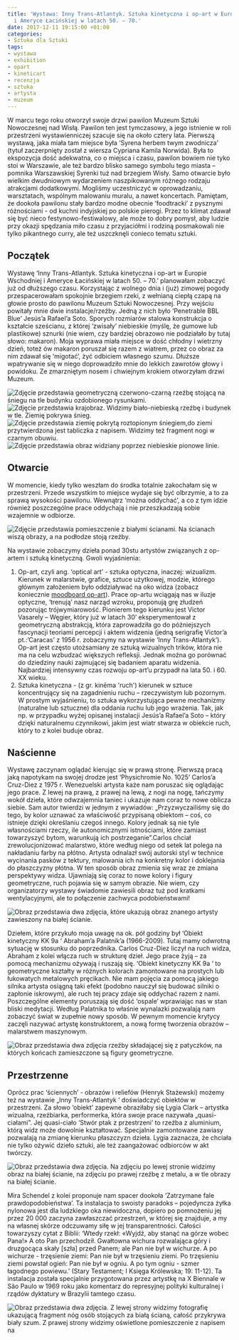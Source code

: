 ```yaml
---
title: 'Wystawa: Inny Trans-Atlantyk. Sztuka kinetyczna i op-art w Europie Wschodniej
  i Ameryce Łacińskiej w latach 50. – 70.'
date: 2017-12-11 19:15:00 +01:00
categories:
- Sztuka dla Sztuki
tags:
- wystawa
- exhibition
- opart
- kineticart
- recenzja
- sztuka
- artysta
- muzeum
---
```


<olela-narrative>
W marcu tego roku otworzył swoje drzwi pawilon Muzeum Sztuki Nowoczesnej nad Wisłą. Pawilon ten jest tymczasowy, a jego istnienie w roli przestrzeni wystawienniczej szacuje się na około cztery lata. Pierwszą wystawą, jaka miała tam miejsce była ‘Syrena herbem twym zwodnicza’ (tytuł zaczerpnięty został z wiersza Cypriana Kamila Norwida). Była to ekspozycja dość adekwatna, co o miejsca i czasu, pawilon bowiem nie tyko stoi w Warszawie, ale też bardzo blisko samego symbolu tego miasta – pomnika Warszawskiej Syrenki tuż nad brzegiem Wisły. Samo otwarcie było wielkim dwudniowym wydarzeniem naszpikowanym różnego rodzaju atrakcjami dodatkowymi. Mogliśmy uczestniczyć w oprowadzaniu, warsztatach, wspólnym malowaniu muralu, a nawet koncertach. Pamiętam, że dookoła pawilonu stały bardzo modne obecnie ‘foodtracki’ z pysznymi różnościami - od kuchni indyjskiej po polskie pierogi. Przez to klimat zdawał się być nieco festynowo-festiwalowy, ale może to dobry pomysł, aby ludzie przy okazji spędzania miło czasu z przyjaciółmi i rodziną posmakowali nie tylko pikantnego curry, ale też uszczknęli conieco tematu sztuki. 
</olela-narrative>

## Początek

Wystawę ‘Inny Trans-Atlantyk. Sztuka kinetyczna i op-art w Europie Wschodniej i Ameryce Łacińskiej w latach 50. – 70.’ planowałam zobaczyć już od dłuższego czasu. Korzystając z wolnego dnia i (już) zimowej pogody przespacerowałam spokojnie brzegiem rzeki, z wełnianą ciepłą czapą na głowie prosto do pawilonu Muzeum Sztuki Nowoczesnej. Przy wejściu powitały mnie dwie instalacje/rzeźby. Jedną z nich było ‘Penetrable BBL Blue’ Jesús’a Rafael’a Soto. Sporych rozmiarów stalowa konstrukcja o kształcie sześcianu, z której ‘zwisały’ niebieskie (myślę, że gumowe lub plastikowe) sznurki (nie wiem, czy bardziej obrazowo nie podziałało by tutaj słowo: makaron). Moja wyprawa miała miejsce w dość chłodny i wietrzny dzień, toteż ów makaron poruszał się razem z wiatrem, przez co obraz za nim zdawał się ‘migotać’, żyć odbiciem własnego szumu. Dłuższe wpatrywanie się w niego doprowadziło mnie do lekkich zawrotów głowy i powidoku. Ze zmarzniętym nosem i chwiejnym krokiem otworzyłam drzwi Muzeum.

![Zdjęcie przedstawia geometryczną czerwono-czarną rzeźbę stojącą na śniegu na tle budynku ozdobionego rysunkami.](https://assets1.ello.co/uploads/asset/attachment/6690686/ello-optimized-14031b74.jpg)
![Zdjęcie przedstawia krajobraz. Widzimy biało-niebieską rzeźbę i budynek w tle. Ziemię pokrywa śnieg.](https://assets2.ello.co/uploads/asset/attachment/6690680/ello-optimized-96bc6563.jpg)
![Zdjęcie przedstawia ziemię pokrytą roztopionym śniegiem,do ziemi przytwierdzona jest tabliczka z napisem. Widzimy też fragment nogi w czarnym obuwiu.](https://assets0.ello.co/uploads/asset/attachment/6690691/ello-optimized-618944d8.jpg)
![Zdjęcie przedstawia obraz widziany poprzez niebieskie pionowe linie.](https://assets0.ello.co/uploads/asset/attachment/6690702/ello-optimized-baf931ef.jpg)

## Otwarcie

W momencie, kiedy tylko weszłam do środka totalnie zakochałam się w przestrzeni. Przede wszystkim to miejsce wydaje się być olbrzymie, a to za sprawą wysokości pawilonu. Wewnątrz ‘można oddychać’, a co z tym idzie również poszczególne prace oddychają i nie przeszkadzają sobie wzajemnie w odbiorze.

![Zdjęcie przedstawia pomieszczenie z białymi ścianami. Na ścianach wiszą obrazy, a na podłodze stoją rzeźby.](https://assets0.ello.co/uploads/asset/attachment/6690610/ello-optimized-9f4adbba.jpg)

Na wystawie zobaczymy dzieła ponad 30stu artystów związanych z op-artem i sztuką kinetyczną. Gwoli wyjaśnienia:
1. Op-art, czyli ang. ‘optical art’ - sztuka optyczna, inaczej: wizualizm. Kierunek w malarstwie, grafice, sztuce użytkowej, modzie, którego głównym założeniem było oddziaływać na oko widza (zobacz koniecznie [moodboard op-art](http://sztukauniwersalna.pl/2017-12-07-op-art-moodboard)). Prace op-artu wciągają nas w iluzje optyczne, ‘trenują’ nasz narząd wzroku, proponują grę złudzeń pozorując trójwymiarowość. Pionierem tego kierunku jest Victor Vasarely – Węgier, który już w latach 30’ eksperymentował z geometryczną abstrakcją, która zaprowadziła go do późniejszych fascynacji teoriami percepcji i aktem widzenia (jedną serigrafię Victor’a pt.:’Caracas’ z 1956 r. zobaczymy na wystawie ‘Inny Trans-Atlantyk’). Op-art jest często utożsamiany ze sztuką wizualnych trików, która nie ma na celu wzbudzać większych refleksji. Jednak można go porównać do dziedziny nauki zajmującej się badaniem aparatu widzenia. Najbardziej intensywny czas rozwoju op-art’u przypadł na lata 50. i 60. XX wieku.
2. Sztuka kinetyczna - (z gr. kinēma 'ruch') kierunek w sztuce koncentrujący się na zagadnieniu ruchu – rzeczywistym lub pozornym. W prostym wyjaśnieniu, to sztuka wykorzystująca pewne mechanizmy (naturalne lub sztuczne) dla oddania ruchu lub jego wrażenia. Tak, jak np. w przypadku wyżej opisanej instalacji Jesús’a Rafael’a Soto – który dzięki naturalnemu czynnikowi, jakim jest wiatr stwarza w obiekcie ruch, który to z kolei buduje obraz.

## Naścienne

Wystawę zaczynam oglądać kierując się w prawą stronę. Pierwszą pracą jaką napotykam na swojej drodze jest ‘Physichromie No. 1025’ Carlos’a Cruz-Diez z 1975 r. Wenezuelski artysta każe nam poruszać się oglądając jego prace. Z lewej na prawą, z prawej na lewą, z nogi na nogę, tańczymy wokół dzieła, które odwzajemnia taniec i ukazuje nam coraz to nowe oblicza siebie. Sam autor twierdzi w jednym z wywiadów: „Przyzwyczailiśmy się do tego, by kolor uznawać za właściwość przypisaną obiektom – coś, co istnieje dzięki określaniu czegoś innego. Kolory jednak są nie tyle własnościami rzeczy, ile autonomicznymi istnościami, które zamiast towarzyszyć bytom, warunkują ich postrzeganie”.Carlos chciał zrewolucjonizować malarstwo, które według niego od setek lat polega na nakładaniu farby na płótno. Artysta odnalazł swój autorski styl w technice wycinania pasków z tektury, malowania ich na konkretny kolor i doklejania do płaszczyzny płótna. W ten sposób obraz zmienia się wraz ze zmiana perspektywy widza. Ujawniają się coraz to nowe kolory i figury geometryczne, ruch pojawia się w samym obrazie. Nie wiem, czy organizatorzy wystawy świadomie zawiesili obraz tuż pod kratkami wentylacyjnymi, ale to połączenie zachwyca podobieństwami!

![Obraz przedstawia dwa zdjęcia, które ukazują obraz znanego artysty zawieszony na białej ścianie.](https://assets2.ello.co/uploads/asset/attachment/6690631/ello-optimized-456cc20b.jpg)

Dziełem, które przykuło moja uwagę na ok. pół godziny był ‘Obiekt kinetyczny KK 9a ‘ Abraham’a Palatnik’a (1966-2009). Tutaj mamy odwrotną sytuację w stosunku do poprzednika. Carlos Cruz-Diez liczył na ruch widza, Abraham z kolei włącza ruch w strukturę dzieł. Jego prace żyją – za pomocą mechanizmu ożywają i ruszają się. ‘Obiekt kinetyczny KK 9a ‘ to geometryczne kształty w różnych kolorach zamontowane na prostych lub łukowatych metalowych pręcikach. Nie mam pojęcia za pomocą jakiego silnika artysta osiągną taki efekt (podobno nauczył się budować silniki o zapłonie iskrowym), ale ruch tej pracy zdaje się oddychać razem z nami. Poszczególne elementy poruszają się dość ‘ospale’ wprawiając nas w stan bliski medytacji. Według Palatnika to właśnie wynalazki pozwalają nam zobaczyć świat w zupełnie nowy sposób. W pewnym momencie krytycy zaczęli nazywać artystę konstruktorem, a nową formę tworzenia obrazów – malarstwem maszynowym.

![Obraz przedstawia dwa zdjęcia rzeźby składającej się z patyczków, na których końcach zamieszczone są figury geometryczne.](https://assets1.ello.co/uploads/asset/attachment/6690623/ello-optimized-36c24433.jpg)

## Przestrzenne

Oprócz prac ‘ściennych’ - obrazów i reliefów (Henryk Stażewski) możemy też na wystawie „Inny Trans-Atlantyk ‘ doświadczyć obiektów w przestrzeni. Za słowo ‘obiekt’ zapewne obraziłaby się Lygia Clark – artystka wizualna, rzeźbiarka, performerka, która swoje prace nazywała „quasi-ciałami”. Jej quasi-ciało ‘Stwór ptak z przestrzeni’ to rzeźba z aluminium, którą widz może dowolnie kształtować. Specjalnie zamontowane zawiasy pozwalają na zmianę kierunku płaszczyzn dzieła. Lygia zaznacza, że chciała nie tylko ożywić dzieło sztuki, ale też zaangażować odbiorców w akt twórczy.

![Obraz przedstawia dwa zdjęcia. Na zdjęciu po lewej stronie widzimy obraz na białej ścianie, na zdjęciu po prawej rzeźbę z metalu, a w tle obrazy na białej ścianie.](https://assets1.ello.co/uploads/asset/attachment/6690627/ello-optimized-1ac23d9d.jpg)

Mira Schendel z kolei proponuje nam spacer dookoła ‘Zatrzymane fale prawdopodobieństwa’. Ta instalacja to swoisty paradoks – pojedyncza żyłka nylonowa jest dla ludzkiego oka niewidoczna, dopiero po pomnożeniu jej przez 20 000 zaczyna zawłaszczać przestrzeń, w której się znajduje, a my na własnej skórze odczuwamy siłę w jej transparentności. Całości towarzyszy cytat z Biblii: ‘Wtedy rzekł: «Wyjdź, aby stanąć na górze wobec Pana!» A oto Pan przechodził. Gwałtowna wichura rozwalająca góry i druzgocąca skały [szła] przed Panem; ale Pan nie był w wichurze. A po wichurze - trzęsienie ziemi: Pan nie był w trzęsieniu ziemi. Po trzęsieniu ziemi powstał ogień: Pan nie był w ogniu. A po tym ogniu - szmer łagodnego powiewu.’ (Stary Testament; I Księga Królewska; 19: 11-12). Ta instalacja została specjalnie przygotowana przez artystkę na X Biennale w São Paulo w 1969 roku jako komentarz do represyjnej polityki kulturalnej i rządów dyktatury w Brazylii tamtego czasu.

![Obraz przedstawia dwa zdjęcia. Z lewej strony widzimy fotografię ukazującą fragment nóg osób stojących za białą ścianą, całość przykrywa biały szum. Z prawej strony widzimy oświetlone pomieszczenie z napisem na ](https://assets0.ello.co/uploads/asset/attachment/6690645/ello-optimized-b6bcdaf1.jpg)